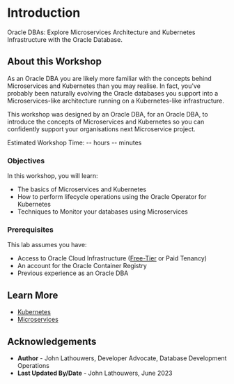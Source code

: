 # Introduction

Oracle DBAs: Explore Microservices Architecture and Kubernetes Infrastructure with the Oracle Database.

## About this Workshop

As an Oracle DBA you are likely more familiar with the concepts behind Microservices and Kubernetes than you may realise.  In fact, you've probably been naturally evolving the Oracle databases you support into a Microservices-like architecture running on a Kubernetes-like infrastructure.

This workshop was designed by an Oracle DBA, for an Oracle DBA, to introduce the concepts of Microservices and Kubernetes so you can confidently support your organisations next Microservice project.

Estimated Workshop Time: -- hours -- minutes

  []()

### Objectives

In this workshop, you will learn:

* The basics of Microservices and Kubernetes
* How to perform lifecycle operations using the Oracle Operator for Kubernetes
* Techniques to Monitor your databases using Microservices

### Prerequisites

This lab assumes you have:

* Access to Oracle Cloud Infrastructure ([Free-Tier](https://www.oracle.com/uk/cloud/free/) or Paid Tenancy)
* An account for the Oracle Container Registry
* Previous experience as an Oracle DBA

## Learn More

* [Kubernetes](https://kubernetes.io/)
* [Microservices](https://microservices.io/)

## Acknowledgements

* **Author** - John Lathouwers, Developer Advocate, Database Development Operations
* **Last Updated By/Date** - John Lathouwers, June 2023
